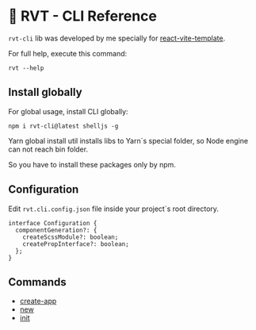 # 💬 RVT - CLI Reference

``rvt-cli`` lib was developed by me specially for [react-vite-template](https://github.com/XenoPOMP/react-vite-template).

For full help, execute this command:
```shell
rvt --help
```

## Install globally

For global usage, install CLI globally:
```shell
npm i rvt-cli@latest shelljs -g
```

Yarn global install util installs libs to Yarn`s special folder, so Node engine can not reach bin folder.

So you have to install these packages only by npm.

## Configuration

Edit ``rvt.cli.config.json`` file inside your project`s root directory.

```tsx
interface Configuration {
  componentGeneration?: {
    createScssModule?: boolean;
    createPropInterface?: boolean;
  };
}
```

## Commands

* [create-app](./docs/commands/create-app.md)
* [new](docs/commands/new.md)
* [init](docs/commands/init.md)

